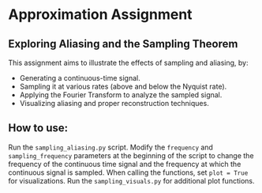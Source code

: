 # Approximation Assignment

## Exploring Aliasing and the Sampling Theorem
This assignment aims to illustrate the effects of sampling and aliasing, by:

* Generating a continuous-time signal.
* Sampling it at various rates (above and below the Nyquist rate).
* Applying the Fourier Transform to analyze the sampled signal.
* Visualizing aliasing and proper reconstruction techniques.


## How to use:
Run the `sampling_aliasing.py` script. Modify the `frequency` and `sampling_frequency` parameters at the beginning of the script to change the frequency of the continuous time signal and the frequency at which the continuous signal is sampled. When calling the functions, set `plot = True` for visualizations. 
Run the `sampling_visuals.py` for additional plot functions.

